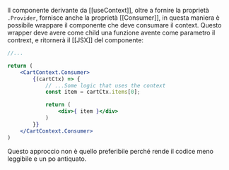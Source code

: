 Il componente derivante da [[useContext]], oltre a fornire la proprietà `.Provider`, fornisce anche la proprietà [[Consumer]], in questa maniera è possibile wrappare il componente che deve consumare il context. Questo wrapper deve avere come child una funzione avente come parametro il contrext, e ritornerà il [[JSX]] del componente:

```jsx
//...

return (
	<CartContext.Consumer>
		{(cartCtx) => {
			// ...Some logic that uses the context
			const item = cartCtx.items[0];

			return (
				<div>{ item }</div>
			)
		}}
	</CartContext.Consumer>
)
```

Questo approccio non è quello preferibile perché rende il codice meno leggibile e un po antiquato.


